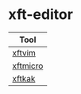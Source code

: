 
# xft-editor

| Tool |
| --- |
| [xftvim](prototype-xftvim) |
| [xftmicro](prototype-xftmicro) |
| [xftkak](prototpe-xftkak) |
